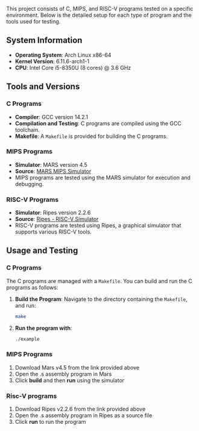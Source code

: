 This project consists of C, MIPS, and RISC-V programs tested on a specific environment. Below is the detailed setup for each type of program and the tools used for testing.

## System Information

- **Operating System**: Arch Linux x86-64
- **Kernel Version**: 6.11.6-arch1-1
- **CPU**: Intel Core i5-8350U (8 cores) @ 3.6 GHz

## Tools and Versions

### C Programs

- **Compiler**: GCC version 14.2.1
- **Compilation and Testing**: C programs are compiled using the GCC toolchain.
- **Makefile**: A `Makefile` is provided for building the C programs.

### MIPS Programs

- **Simulator**: MARS version 4.5
- **Source**: [MARS MIPS Simulator](https://computerscience.missouristate.edu/mars-mips-simulator.htm)
- MIPS programs are tested using the MARS simulator for execution and debugging.

### RISC-V Programs

- **Simulator**: Ripes version 2.2.6
- **Source**: [Ripes - RISC-V Simulator](https://ripes.me/Ripes/)
- RISC-V programs are tested using Ripes, a graphical simulator that supports various RISC-V tools.

## Usage and Testing

### C Programs

The C programs are managed with a `Makefile`. You can build and run the C programs as follows:

1. **Build the Program**:
   Navigate to the directory containing the `Makefile`, and run:
   ```bash
   make
2. **Run the program with**:
   ```bash
   ./example

### MIPS Programs

1. Download Mars v4.5 from the link provided above
2. Open the .s assembly program in Mars
3. Click **build** and then **run** using the simulator


### Risc-V programs

1. Download Ripes v2.2.6 from the link provided above
2. Open the .s assembly program in Ripes as a source file 
3. Click **run** to run the program
